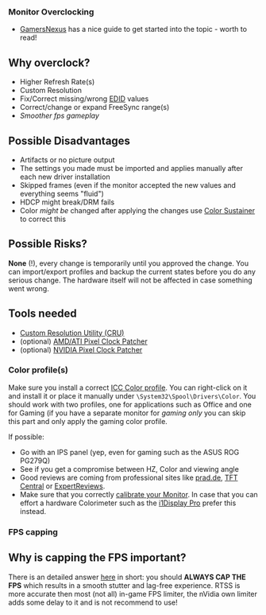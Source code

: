 ### Monitor Overclocking

* [GamersNexus](https://www.gamersnexus.net/guides/1674-overclock-monitor-higher-refresh-rate) has a nice guide to get started into the topic - worth to read!

Why overclock?
-------------

* Higher Refresh Rate(s)
* Custom Resolution
* Fix/Correct missing/wrong [EDID](https://en.wikipedia.org/wiki/Extended_Display_Identification_Data) values
* Correct/change or expand FreeSync range(s)
* _Smoother fps gameplay_


Possible Disadvantages
-------------

* Artifacts or no picture output 
* The settings you made must be imported and applies manually after each new driver installation
* Skipped frames (even if the monitor accepted the new values and everything seems "fluid")
* HDCP might break/DRM fails
* Color _might be_ changed after applying the changes use [Color Sustainer](http://www.guru3d.com/files-details/color-sustainer-download.html) to correct this


Possible Risks?
-------------

**None** (!), every change is temporarily until you approved the change. You can import/export profiles and backup the current states before you do any serious change. The hardware itself will not be affected in case something went wrong. 


Tools needed
-------------

* [Custom Resolution Utility (CRU)](https://www.monitortests.com/forum/Thread-Custom-Resolution-Utility-CRU)
* (optional) [AMD/ATI Pixel Clock Patcher](https://www.monitortests.com/forum/Thread-AMD-ATI-Pixel-Clock-Patcher)
* (optional) [NVIDIA Pixel Clock Patcher](https://www.monitortests.com/forum/Thread-NVIDIA-Pixel-Clock-Patcher)



### Color profile(s)

Make sure you install a correct [ICC Color profile](http://www.tftcentral.co.uk/articles/icc_profiles.htm#install). You can right-click on it and install it or place it manually under `\System32\Spool\Drivers\Color`. You should work with two profiles, one for applications such as Office and one for Gaming (if you have a separate monitor for _gaming only_ you can skip this part and only apply the gaming color profile. 

If possible:
- Go with an IPS panel (yep, even for gaming such as the ASUS ROG PG279Q)
- See if you get a compromise between HZ, Color and viewing angle
- Good reviews are coming from professional sites like [prad.de](https://www.prad.de/), [TFT Central](http://www.tftcentral.co.uk/) or [ExpertReviews](https://www.expertreviews.co.uk/accessories/pc-monitors).
- Make sure that you correctly [calibrate your Monitor](https://www.digitaltrends.com/computing/how-to-calibrate-your-monitor/). In case that you can effort a hardware Colorimeter such as the [i1Display Pro](https://www.xrite.com/categories/calibration-profiling/i1display-pro) prefer this instead.


### FPS capping

Why is capping the FPS important?
---------------

There is an detailed answer [here](https://www.blurbusters.com/howto-low-lag-vsync-on/) in short: you should **ALWAYS CAP THE FPS** which results in a smooth stutter and lag-free experience. RTSS is more accurate then most (not all) in-game FPS limiter, the nVidia own limiter adds some delay to it and is not recommend to use!
